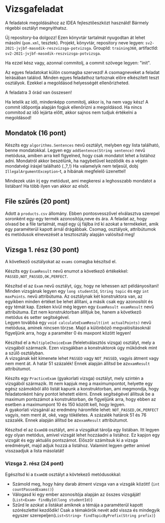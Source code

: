 # Vizsgafeladat
A feladatok megoldásához az IDEA fejlesztőeszközt használd! Bármely régebbi osztályt megnyithatsz.

Új repository-ba dolgozz! Ezen könyvtár tartalmát nyugodtan át lehet másolni (`pom.xml`, tesztek). Projekt, könyvtár,
repository neve legyen: `sv2-2021-jvjbf-masodik-reszvizsga-potvizsga`. GroupId: `training360`, artifactId: `sv2-2021-jvjbf-masodik-reszvizsga-potvizsga`.

Ha ezzel kész vagy, azonnal commitolj, a commit szövege legyen: "init".

Az egyes feladatokat külön csomagba szervezd! A csomagneveket a feladat leírásában találod. Minden egyes
feladathoz tartoznak  előre elkészített teszt osztályok. Ezekkel a megoldásod helyességét ellenőrizheted.

A feladatra 3 órád van összesen!

Ha letelik az idő, mindenképp commitolj, akkor is, ha nem vagy kész! A commit időpontja alapján fogjuk
ellenőrizni a megoldásod. Ha nincs commitod az idő lejárta előtt, akkor sajnos nem tudjuk értékelni a megoldásod!

## Mondatok (16 pont)
Készíts egy `algorithms.Sentences` nevű osztályt, melyben egy lista található, benne mondatokkal. Legyen
egy `addSentence(String sentence)` nevű metódusa, amiben arra kell figyelned, hogy csak mondatot lehet a listához
adni. Mondatról akkor beszélünk, ha nagybetűvel kezdődik és a végén mondatvégi írásjel található (.,?,!)
Ha valamelyik nem teljesül, dobj `IllegalArgumentException`-t,
a hibának megfelelő üzenettel!<br>

Mindezek után írj egy metódust, ami megkeresi a leghosszabb mondatot a listában! Ha több ilyen van akkor az elsőt.

## File szűrés (20 pont)
Adott a `products.csv` állomány. Ebben pontosvesszővel elválasztva szerepel soronként egy-egy termék azonosítója,neve és ára.
A feladat az, hogy olvasd be a file tartalmát, majd egy új fájlba írd ki azokat a termékeket, amik egy paraméterül kapott
árnál drágábbak. Csomag, osztályok, attribútumok és metódusok elnevezését a tesztosztály alapján valósítsd meg!

## Vizsga 1. rész (30 pont)
A következő osztályokat az `exams` comagba készítsd el.<br>

Készíts egy `ExamResult` nevű enumot a következő értékekkel: `PASSED,NOT_PASSED,OK,PERFECT`. <br>

Készítsd el az `Exam` nevű osztályt, úgy, hogy ne lehessen azt példányosítani!
Minden vizsgának legyen egy `long studentId`, `String topic` és egy `int maxPoints`.
nevű attribútuma. Az osztálynak két konstruktora van, az egyikben minden értéket be lehet állítani,
a másik csak egy azonosítót és egy témát kap. Ezeken kívül még legyen egy `ExamResult examResult`
nevű attribútuma. Ezt nem konstruktorban állítjuk be, hanem a következő metódus és setter segítségével.<br>
Legyen továbbá egy `void calculateExamResult(int actualPoints)` nevű metódusa, aminek nincsen törzse.
Majd a különböző megvalósításoknál figyeljünk arra, hogy a paraméter 0 és maxpont között legyen!<br>

Készítsd el a `MultipleChoiceExam` (feleletválasztós vizsga) osztályt, mely a vizsgából származik.
Ezen vizsgákban a konstruktorok úgy működnek mint a szülő osztályban.<br>
A vizsgának két kimenete lehet `PASSED` vagy `NOT_PASSED`, vagyis átment vagy nem ment át. A határ 51 százalék!
Ennek alapján állítsd be az`examResult` attribútumot.<br>

Készíts egy `PracticeExam` (gyakorlati vizsga) osztályt, mely szintén a vizsgából származik. Itt nem kapjuk
meg a maximumpontot, helyette egy egész számokból
álló listát kapunk a konstruktorban, ami megmondja, hogy feladatonként hány pontot lehetett elérni.
Ennek segítségével állítsuk be a maximum pontszámot a konstruktorban,
de figyeljünk arra, hogy ebben az esetben a maximumpont 10 és 150 között kell, hogy legyen.<br>
A gyakorlati vizsgánál az eredmény háromféle lehet: `NOT_PASSED,OK,PERFECT` vagyis, nem ment át,
oké, vagy tökéletes. A százalék határok
51 és 76 százalék. Ennek alapján állítsd be az`examResult` attribútumot. <br>

Készítsd el az `ExamDB` osztályt, ami a vizsgákat tárolja egy listában. Itt legyen egy olyan metódus,
amivel vizsgát lehet hozzáadni a listához. Ez kapjon egy vizsgát és egy aktuális pontszámot. Először
számítsuk ki a vizsga eredményét, majd adjuk hozzá a listához. Valamint legyen getter amivel visszaadjuk a lista másolatát!


### Vizsga 2. rész (24 pont)
Egészítsd ki a `ExamDB` osztályt a kövtekező metódusokkal:

* Számold meg, hogy hány darab átment vizsga van a vizsgák között! (`int countPassedExams()`)
* Válogasd ki egy ember azonosítója alapján az összes vizsgáját! (`List<Exam> findById(long studentId)`)
* Szűrd le azokat a listákat amiknek a témája a paraméterül kapott szórészlettel kezdődik!
  Csak a témakörök nevét add vissza és mindegyik egyszer szerepeljen(`List<String> findTopicByPrefix(String prefix)`)

 